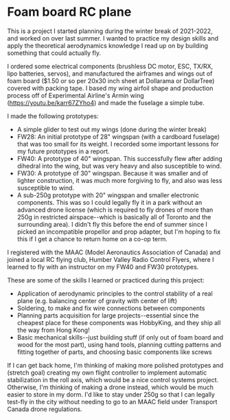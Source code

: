 # Foam board RC plane

This is a project I started planning during the winter break of 2021-2022, and worked on over last summer. I wanted to practice my design skills and apply the theoretical aerodynamics knowledge I read up on by building something that could actually fly. 

I ordered some electrical components (brushless DC motor, ESC, TX/RX, lipo batteries, servos), and manufactured the airframes and wings out of foam board ($1.50 or so per 20x30 inch sheet at Dollarama or DollarTree) covered with packing tape. I based my wing airfoil shape and production process off of Experimental Airline's Armin wing (https://youtu.be/karr67ZYho4) and made the fuselage a simple tube. 

I made the following prototypes:
* A simple glider to test out my wings (done during the winter break)
* FW28: An initial prototype of 28" wingspan (with a cardboard fuselage) that was too small for its weight. I recorded some important lessons for my future prototypes in a report.
* FW40: A prototype of 40" wingspan. This successfully flew after adding dihedral into the wing, but was very heavy and also susceptible to wind. 
* FW30: A prototype of 30" wingspan. Because it was smaller and of lighter construction, it was much more forgiving to fly, and also was less susceptible to wind.
* A sub-250g prototype with 20" wingspan and smaller electronic components. This was so I could legally fly it in a park without an advanced drone license (which is required to fly drones of more than 250g in restricted airspace--which is basically all of Toronto and the surrounding area). I didn't fly this before the end of summer since I picked an incompatible propellor and prop adapter, but I'm hoping to fix this if I get a chance to return home on a co-op term.

I registered with the MAAC (Model Aeronautics Association of Canada) and joined a local RC flying club, Humber Valley Radio Control Flyers, where I learned to fly with an instructor on my FW40 and FW30 prototypes. 

These are some of the skills I learned or practiced during this project:
* Application of aerodynamic principles to the control stability of a real plane (e.g. balancing center of gravity with center of lift)
* Soldering, to make and fix wire connections between components
* Planning parts acquisition for large projects--essential since the cheapest place for these components was HobbyKing, and they ship all the way from Hong Kong!
* Basic mechanical skills--just building stuff (if only out of foam board and wood for the most part), using hand tools, planning cutting patterns and fitting together of parts, and choosing basic components like screws

If I can get back home, I'm thinking of making more polished prototypes and (stretch goal) creating my own flight controller to implement automatic stabilization in the roll axis, which would be a nice control systems project. Otherwise, I'm thinking of making a drone instead, which would be much easier to store in my dorm. I'd like to stay under 250g so that I can legally test-fly in the city without needing to go to an MAAC field under Transport Canada drone regulations.
